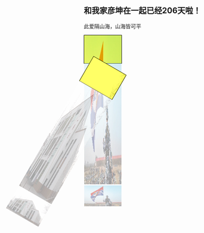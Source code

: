 <!DOCTYPE html>
<html lang="en">
<head>
    <meta charset="UTF-8">
    <title>玩</title>
  
  <style>
     img
{
opacity:0.4;
filter:alpha(opacity=40); 
}
img:hover
{
opacity:1.0;
filter:alpha(opacity=100); 
} 
  
  div
{
width:100px;
height:75px;
background-color:yellow;
border:1px solid black;
}
div#div2
{
transform:matrix(0.866,0.5,-0.5,0.866,0,0);
-ms-transform:matrix(0.866,0.5,-0.5,0.866,0,0); /* IE 9 */
-moz-transform:matrix(0.866,0.5,-0.5,0.866,0,0); /* Firefox */
-webkit-transform:matrix(0.866,0.5,-0.5,0.866,0,0); /* Safari and Chrome */
-o-transform:matrix(0.866,0.5,-0.5,0.866,0,0); /* Opera */
}
</style>

</head>
<body>
<h2>和我家彦坤在一起已经206天啦！</h2>
<p>此爱隔山海，山海皆可平</p>
  
  <div><img src="1.jpg" width="400" height="400"/>
<img src="/1.jpg/" /></div>

<div id="div2">
  <img src="2.jpg" width="400" height="400"/>
<img src="/2.jpg/" /></div>
  
</body>
</html>
